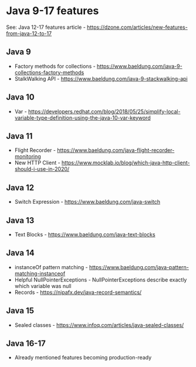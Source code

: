 # Java 9-17 features

See: Java 12-17 features article - https://dzone.com/articles/new-features-from-java-12-to-17

## Java 9

* Factory methods for collections - https://www.baeldung.com/java-9-collections-factory-methods
* StalkWalking API - https://www.baeldung.com/java-9-stackwalking-api

## Java 10

* Var - https://developers.redhat.com/blog/2018/05/25/simplify-local-variable-type-definition-using-the-java-10-var-keyword

## Java 11

* Flight Recorder - https://www.baeldung.com/java-flight-recorder-monitoring
* New HTTP Client - https://www.mocklab.io/blog/which-java-http-client-should-i-use-in-2020/

## Java 12

* Switch Expression - https://www.baeldung.com/java-switch

## Java 13

* Text Blocks - https://www.baeldung.com/java-text-blocks

## Java 14

* instanceOf pattern matching - https://www.baeldung.com/java-pattern-matching-instanceof
* Helpful NullPointerExceptions - NullPointerExceptions describe exactly which variable was null
* Records - https://nipafx.dev/java-record-semantics/

## Java 15

* Sealed classes - https://www.infoq.com/articles/java-sealed-classes/

## Java 16-17

* Already mentioned features becoming production-ready
